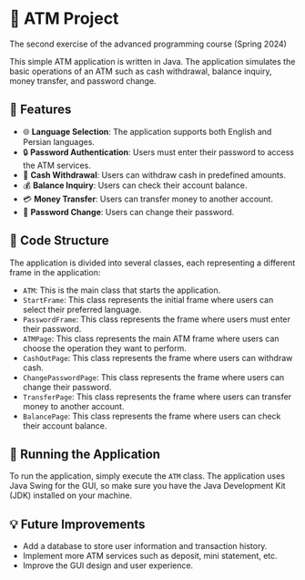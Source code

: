 # :bank: ATM Project

The second exercise of the advanced programming course (Spring 2024)

This simple ATM application is written in Java. The application simulates the basic operations of an ATM such as cash withdrawal, balance inquiry, money transfer, and password change.

## :star2: Features

- :globe_with_meridians: **Language Selection**: The application supports both English and Persian languages.
- :lock: **Password Authentication**: Users must enter their password to access the ATM services.
- :money_with_wings: **Cash Withdrawal**: Users can withdraw cash in predefined amounts.
- :moneybag: **Balance Inquiry**: Users can check their account balance.
- :credit_card: **Money Transfer**: Users can transfer money to another account.
- :key: **Password Change**: Users can change their password.

## :file_folder: Code Structure

The application is divided into several classes, each representing a different frame in the application:

- `ATM`: This is the main class that starts the application.
- `StartFrame`: This class represents the initial frame where users can select their preferred language.
- `PasswordFrame`: This class represents the frame where users must enter their password.
- `ATMPage`: This class represents the main ATM frame where users can choose the operation they want to perform.
- `CashOutPage`: This class represents the frame where users can withdraw cash.
- `ChangePasswordPage`: This class represents the frame where users can change their password.
- `TransferPage`: This class represents the frame where users can transfer money to another account.
- `BalancePage`: This class represents the frame where users can check their account balance.

## :rocket: Running the Application

To run the application, simply execute the `ATM` class. The application uses Java Swing for the GUI, so make sure you have the Java Development Kit (JDK) installed on your machine.

## :bulb: Future Improvements

- Add a database to store user information and transaction history.
- Implement more ATM services such as deposit, mini statement, etc.
- Improve the GUI design and user experience.
